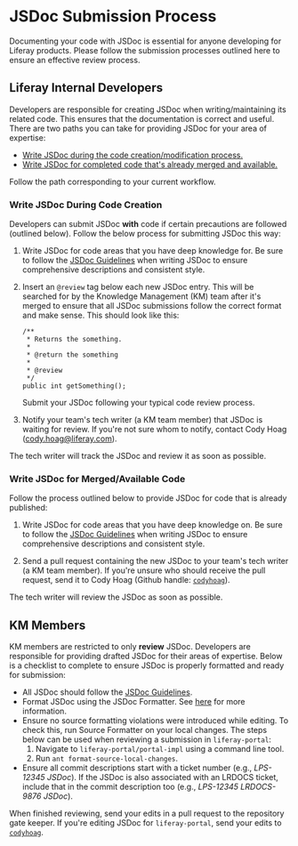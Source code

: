 # JSDoc Submission Process

Documenting your code with JSDoc is essential for anyone developing for
Liferay products. Please follow the submission processes outlined here to ensure
an effective review process. 

## Liferay Internal Developers

Developers are responsible for creating JSDoc when writing/maintaining its
related code. This ensures that the documentation is correct and useful. There
are two paths you can take for providing JSDoc for your area of expertise:

- [Write JSDoc during the code creation/modification process.](#write-JSDoc-during-code-creation)
- [Write JSDoc for completed code that's already merged and available.](#write-JSDoc-for-mergedavailable-code)

Follow the path corresponding to your current workflow.

### Write JSDoc During Code Creation

Developers can submit JSDoc **with** code if certain precautions are followed
(outlined below). Follow the below process for submitting JSDoc this way:

1.  Write JSDoc for code areas that you have deep knowledge for. Be sure to
    follow the [JSDoc Guidelines](JSDOC_GUIDELINES.markdown) when
    writing JSDoc to ensure comprehensive descriptions and consistent style.

2.  Insert an `@review` tag below each new JSDoc entry. This will be searched
    for by the Knowledge Management (KM) team after it's merged to ensure that
    all JSDoc submissions follow the correct format and make sense. This
    should look like this:

        /**
         * Returns the something.
         *
         * @return the something
         *
         * @review
         */
        public int getSomething();

    Submit your JSDoc following your typical code review process.

3.  Notify your team's tech writer (a KM team member) that JSDoc is waiting
    for review. If you're not sure whom to notify, contact Cody Hoag
    (cody.hoag@liferay.com).

The tech writer will track the JSDoc and review it as soon as possible.

### Write JSDoc for Merged/Available Code

Follow the process outlined below to provide JSDoc for code that is already
published:

1.  Write JSDoc for code areas that you have deep knowledge on. Be sure to
    follow the [JSDoc Guidelines](JSDOC_GUIDELINES.markdown) when
    writing JSDoc to ensure comprehensive descriptions and consistent style.

2.  Send a pull request containing the new JSDoc to your team's tech writer 
    (a KM team member). If you're unsure who should receive the pull request, 
    send it to Cody Hoag (Github handle:
    [`codyhoag`](https://github.com/codyhoag)).

The tech writer will review the JSDoc as soon as possible.

<!-- Not certain this is applicable as Chema requires that developers document 
their code moving forward from 7.1 and up

## Community Members

Community submissions for JSDoc are welcome and promoted! If a community
member finds undocumented code on [docs.liferay.com](https://docs.liferay.com/),
and is knowledgeable enough in this area to submit JSDoc, follow the steps
below to contribute:

1.  Write JSDoc for code areas that you have deep knowledge on. Be sure to
    follow the [JSDoc Guidelines](JSDoc_GUIDELINES.markdown) when
    writing JSDoc to ensure comprehensive descriptions and consistent style.

2.  Send a pull request containing the new JSDoc to
    [`codyhoag`](https://github.com/codyhoag).

The pull request will be reviewed by a subject matter expert for accuracy and
published.
-->
## KM Members

KM members are restricted to only **review** JSDoc. Developers are responsible
for providing drafted JSDoc for their areas of expertise. Below is a checklist
to complete to ensure JSDoc is properly formatted and ready for submission:

- All JSDoc should follow the
  [JSDoc Guidelines](JSDOC_GUIDELINES.markdown).
- Format JSDoc using the JSDoc Formatter. See
  [here](JSDOC_GUIDELINES.markdown#formatting-and-building-jsdoc)
  for more information.
- Ensure no source formatting violations were introduced while editing. To check
  this, run Source Formatter on your local changes. The steps below
  can be used when reviewing a submission in `liferay-portal`:
    1. Navigate to `liferay-portal/portal-impl` using a command line tool.
    2. Run `ant format-source-local-changes`.
- Ensure all commit descriptions start with a ticket number (e.g., *LPS-12345
  JSDoc*). If the JSDoc is also associated with an LRDOCS ticket, include
  that in the commit description too (e.g., *LPS-12345 LRDOCS-9876 JSDoc*).

When finished reviewing, send your edits in a pull request to the repository
gate keeper. If you're editing JSDoc for `liferay-portal`, send your edits to
[`codyhoag`](https://github.com/codyhoag).
<!-- Not sure this is applicable
**Note:** Sending reference documentation updates in a project managed in a
Github subrepo should be sent to the subrepo, not `liferay-portal`. For example,
although the APIO architect project is available in `liferay-portal`
[here](https://github.com/liferay/liferay-portal/blob/master/modules/apps/apio-architect),
any changes should be sent to its subrepo
[here](https://github.com/liferay/com-liferay-apio-architect). You can check
whether a module project is managed in an external subrepo by checking if it
contains a `.gitrepo` file. If the file exists and contains the `mode = pull`
declaration, changes should be submitted to the subrepo.
-->